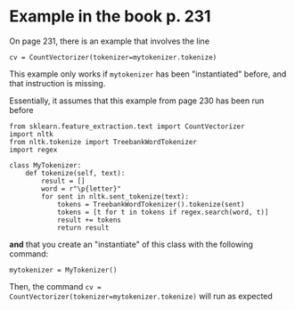 # Example in the book p. 231

On page 231, there is an example that involves the line

```python3
cv = CountVectorizer(tokenizer=mytokenizer.tokenize)
```

This example only works if `mytokenizer` has been "instantiated" before, and that instruction is missing. 

Essentially, it assumes that this example from page 230 has been run before

```python3
from sklearn.feature_extraction.text import CountVectorizer
import nltk
from nltk.tokenize import TreebankWordTokenizer
import regex

class MyTokenizer:
    def tokenize(self, text):
        result = []
        word = r"\p{letter}" 
        for sent in nltk.sent_tokenize(text): 
            tokens = TreebankWordTokenizer().tokenize(sent)
            tokens = [t for t in tokens if regex.search(word, t)]
            result += tokens 
            return result			
```

**and** that you create an "instantiate" of this class with the following command:
```python3
mytokenizer = MyTokenizer()
```

Then, the command ```cv = CountVectorizer(tokenizer=mytokenizer.tokenize)``` will run as expected
```
